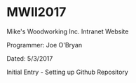 # MWII2017

Mike's Woodworking Inc. Intranet Website

Programmer: Joe O'Bryan

Dated: 5/3/2017

Initial Entry - Setting up Github Repository
